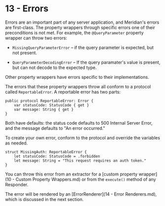 # 13 - Errors

Errors are an important part of any server application, and Meridian's errors are first-class. The property wrappers through specific errors one of their preconditions is not met. For example, the `@QueryParameter` property wrapper can throw two errors:

* `MissingQueryParameterError` – if the query parameter is expected, but not present.

* `QueryParameterDecodingError` – If the query paramater's value is present, but can not decode to the expected type.

Other property wrappers have errors specific to their implementations.

The errors that these property wrappers throw all conform to a protocol called `ReportableError`. A reportable error has two parts:

    public protocol ReportableError: Error {
        var statusCode: StatusCode { get }
        var message: String { get }
    }

Both have defaults: the status code defaults to 500 Internal Server Error, and the message defaults to "An error occurred."

To create your own error, conform to the protocol and override the variables as needed.

    struct MissingAuth: ReportableError {
        let statusCode: StatusCode = .forbidden
        let message: String = "This request requires an auth token."
    }

You can throw this error from an extractor for a [custom property wrapper](10 - Custom Property Wrappers.md) or from the `execute()` method of any Responder.

The error will be rendered by an [ErrorRenderer](14 - Error Renderers.md), which is discussed in the next section.